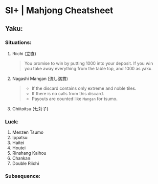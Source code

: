 # SI+ | Mahjong Cheatsheet
## Yaku:
### Situations:
1. Riichi (立直)
    >You promise to win by putting 1000 into your deposit. If you win you take away everything from the table top, and 1000 as yaku.
2. Nagashi Mangan (流し満貫)
    > * If the discard contains only extreme and noble tiles.
    > * If there is no calls from this discard.
    > * Payouts are counted like `Mangan` for tsumo.
3. Chiitoitsu (七対子)
### Luck:
1. Menzen Tsumo
2. Ippatsu
3. Haitei
4. Houtei
5. Rinshang Kaihou 
6. Chankan
7. Double Riichi
### Subsequence:

